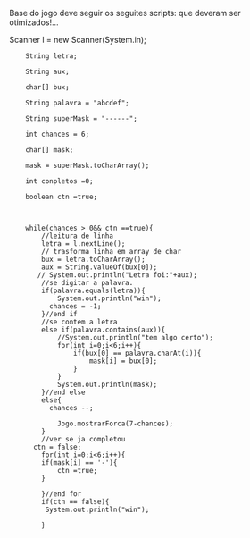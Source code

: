 Base do jogo deve seguir os seguites scripts:
 que deveram ser otimizados!...

Scanner l = new Scanner(System.in);

        String letra; 
	
        String aux;
	
        char[] bux;
	
        String palavra = "abcdef";
	
        String superMask = "------";
	
        int chances = 6;
	
        char[] mask;
	
        mask = superMask.toCharArray();
	
        int conpletos =0;
	
        boolean ctn =true;
	
        
        
        while(chances > 0&& ctn ==true){
            //leitura de linha
            letra = l.nextLine();
            // trasforma linha em array de char
            bux = letra.toCharArray();
            aux = String.valueOf(bux[0]);
           // System.out.println("Letra foi:"+aux);
            //se digitar a palavra.
            if(palavra.equals(letra)){
                System.out.println("win");
              chances = -1;
            }//end if
            //se contem a letra
            else if(palavra.contains(aux)){
                //System.out.println("tem algo certo");
                for(int i=0;i<6;i++){
                    if(bux[0] == palavra.charAt(i)){
                        mask[i] = bux[0];
                    }
                }
                System.out.println(mask);
            }//end else
            else{
              chances --;
               
                Jogo.mostrarForca(7-chances);
            }
            //ver se ja completou
          ctn = false;
            for(int i=0;i<6;i++){
            if(mask[i] == '-'){
                ctn =true;
            }
            
            }//end for
            if(ctn == false){
             System.out.println("win");
			
            }
           
